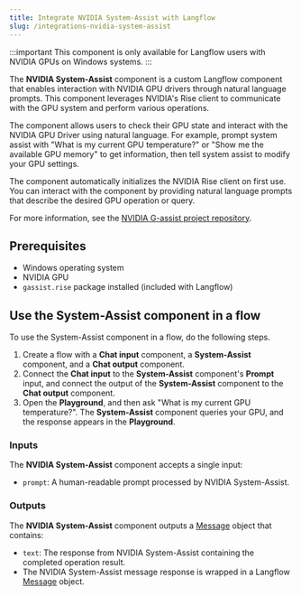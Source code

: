 ```yaml
---
title: Integrate NVIDIA System-Assist with Langflow
slug: /integrations-nvidia-system-assist
---
```


:::important
This component is only available for Langflow users with NVIDIA GPUs on Windows systems.
:::

The **NVIDIA System-Assist** component is a custom Langflow component that enables interaction with NVIDIA GPU drivers through natural language prompts. This component leverages NVIDIA's Rise client to communicate with the GPU system and perform various operations.

The component allows users to check their GPU state and interact with the NVIDIA GPU Driver using natural language. For example, prompt system assist with "What is my current GPU temperature?" or "Show me the available GPU memory" to get information, then tell system assist to modify your GPU settings.

The component automatically initializes the NVIDIA Rise client on first use. You can interact with the component by providing natural language prompts that describe the desired GPU operation or query.

For more information, see the [NVIDIA G-assist project repository](https://github.com/NVIDIA/g-assist).

## Prerequisites

* Windows operating system
* NVIDIA GPU
* `gassist.rise` package installed (included with Langflow)

## Use the System-Assist component in a flow

To use the System-Assist component in a flow, do the following steps.

1. Create a flow with a **Chat input** component, a **System-Assist** component, and a **Chat output** component.
2. Connect the **Chat input** to the **System-Assist** component's **Prompt** input, and connect the output of the **System-Assist** component to the **Chat output** component.
3. Open the **Playground**, and then ask "What is my current GPU temperature?".
The **System-Assist** component queries your GPU, and the response appears in the **Playground**.

### Inputs

The **NVIDIA System-Assist** component accepts a single input:
- `prompt`: A human-readable prompt processed by NVIDIA System-Assist.

### Outputs

The **NVIDIA System-Assist** component outputs a [Message](/concepts-objects#message-object) object that contains:
- `text`: The response from NVIDIA System-Assist containing the completed operation result.
- The NVIDIA System-Assist message response is wrapped in a Langflow [Message](/concepts-objects#message-object) object.
